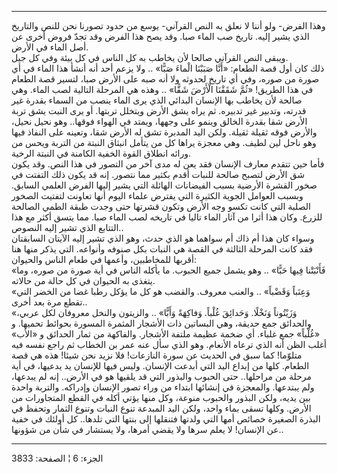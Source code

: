 ------------------------------------------------------------------------

وهذا الفرض- ولو أننا لا نعلق به النص القرآني- يوسع من حدود تصورنا نحن
للنص والتاريخ الذي يشير إليه. تاريخ صب الماء صبا. وقد يصح هذا الفرض وقد
تجدّ فروض أخرى عن أصل الماء في الأرض.  
ويبقى النص القرآني صالحا لأن يخاطب به كل الناس في كل بيئة وفي كل جيل.  
ذلك كان أول قصة الطعام: «أَنَّا صَبَبْنَا الْماءَ صَبًّا» .. ولا يزعم أحد أنه أنشأ
هذا الماء في أي صورة من صوره، وفي أي تاريخ لحدوثه ولا أنه صبه على الأرض
صبا، لتسير قصة الطعام في هذا الطريق! «ثُمَّ شَقَقْنَا الْأَرْضَ شَقًّا» .. وهذه هي
المرحلة التالية لصب الماء. وهي صالحة لأن يخاطب بها الإنسان البدائي الذي
يرى الماء ينصب من السماء بقدرة غير قدرته، وتدبير غير تدبيره. ثم يراه يشق
الأرض ويتخلل تربتها. أو يرى النبت يشق تربة الأرض شقا بقدرة الخالق وينمو
على وجهها، ويمتد في الهواء فوقها.. وهو نحيل نحيل، والأرض فوقه ثقيلة
ثقيلة. ولكن اليد المدبرة تشق له الأرض شقا، وتعينه على النفاذ فيها وهو
ناحل لين لطيف. وهي معجزة يراها كل من يتأمل انبثاق النبتة من التربة ويحس
من ورائه انطلاق القوة الخفية الكامنة في النبتة الرخية.  
فأما حين تتقدم معارف الإنسان فقد يعن له مدى آخر من التصور في هذا النص.
وقد يكون شق الأرض لتصبح صالحة للنبات أقدم بكثير مما نتصور. إنه قد يكون
ذلك التفتت في صخور القشرة الأرضية بسبب الفيضانات الهائلة التي يشير إليها
الفرض العلمي السابق. وبسبب العوامل الجوية الكثيرة التي يفترض علماء اليوم
أنها تعاونت لتفتيت الصخور الصلبة التي كانت تكسو وجه الأرض وتكون قشرتها
حتى وجدت طبقة الطمي الصالحة للزرع. وكان هذا أثرا من آثار الماء تاليا في
تاريخه لصب الماء صبا. مما يتسق أكثر مع هذا التتابع الذي تشير إليه
النصوص..  
وسواء كان هذا أم ذاك أم سواهما هو الذي حدث، وهو الذي تشير إليه الآيتان
السابقتان فقد كانت المرحلة الثالثة في القصة هي النبات بكل صنوفه وأنواعه.
التي يذكر منها هنا أقربها للمخاطبين، وأعمها في طعام الناس والحيوان:  
«فَأَنْبَتْنا فِيها حَبًّا» .. وهو يشمل جميع الحبوب. ما يأكله الناس في أية صورة
من صوره، وما يتغذى به الحيوان في كل حالة من حالاته.  
«وَعِنَباً وَقَضْباً» .. والعنب معروف. والقضب هو كل ما يؤكل رطبا غضا من الخضر
التي تقطع مرة بعد أخرى..  
«وَزَيْتُوناً وَنَخْلًا. وَحَدائِقَ غُلْباً. وَفاكِهَةً وَأَبًّا» .. والزيتون والنخل معروفان لكل
عربي، والحدائق جمع حديقة، وهي البساتين ذات الأشجار المثمرة المسورة
بحوائط تحميها. و «غُلْباً» جمع غلباء. أي ضخمة عظيمة ملتفة الأشجار. والفاكهة
من ثمار الحدائق و «الأب» أغلب الظن أنه الذي ترعاه الأنعام. وهو الذي سأل
عنه عمر بن الخطاب ثم راجع نفسه فيه متلوّما! كما سبق في الحديث عن سورة
النازعات! فلا نزيد نحن شيئا! هذه هي قصة الطعام. كلها من إبداع اليد التي
أبدعت الإنسان. وليس فيها للإنسان يد يدعيها، في أية مرحلة من مراحلها..
حتى الحبوب والبذور التي قد يلقيها هو في الأرض.. إنه لم يبدعها، ولم
يبتدعها. والمعجزة في إنشائها ابتداء من وراء تصور الإنسان وإدراكه.
والتربة واحدة بين يديه، ولكن البذور والحبوب منوعة، وكل منها يؤتي أكله في
القطع المتجاورات من الأرض. وكلها تسقى بماء واحد، ولكن اليد المبدعة تنوع
النبات وتنوع الثمار وتحفظ في البذرة الصغيرة خصائص أمها التي ولدتها
فتنقلها إلى بنتها التي تلدها.. كل أولئك في خفية عن الإنسان! لا يعلم سرها
ولا يقضي أمرها، ولا يستشار في شأن من شؤونها..

------------------------------------------------------------------------

الجزء: 6 ¦ الصفحة: 3833
